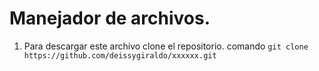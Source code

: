 # Manejador de archivos.

1. Para descargar este archivo clone el repositorio.
 comando 
 `git clone https://github.com/deissygiraldo/xxxxxx.git`
